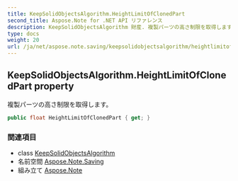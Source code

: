 ```yaml
---
title: KeepSolidObjectsAlgorithm.HeightLimitOfClonedPart
second_title: Aspose.Note for .NET API リファレンス
description: KeepSolidObjectsAlgorithm 財産. 複製パーツの高さ制限を取得します
type: docs
weight: 20
url: /ja/net/aspose.note.saving/keepsolidobjectsalgorithm/heightlimitofclonedpart/
---
```

## KeepSolidObjectsAlgorithm.HeightLimitOfClonedPart property

複製パーツの高さ制限を取得します。

```csharp
public float HeightLimitOfClonedPart { get; }
```

### 関連項目

* class [KeepSolidObjectsAlgorithm](../)
* 名前空間 [Aspose.Note.Saving](../../keepsolidobjectsalgorithm/)
* 組み立て [Aspose.Note](../../../)


